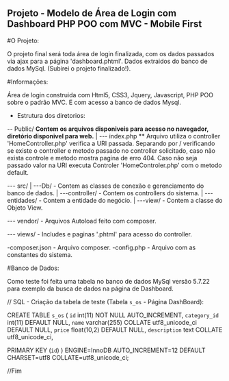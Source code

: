 ## Projeto - Modelo de Área de Login com Dashboard PHP POO com MVC - Mobile First ##

#O Projeto:

O projeto final será toda área de login finalizada, com os dados passados via ajax para a página 'dashboard.phtml'.
Dados extraidos do banco de dados MySql. (Subirei o projeto finalizado!).

#Informações:

Área de login construida com Html5, CSS3, Jquery, Javascript, PHP POO sobre o padrão MVC.
E com acesso a banco de dados Mysql.

- Estrutura dos diretorios:

-- Public/ 
    **Contem os arquivos disponiveis para acesso no navegador, diretório disponivel para web.**
 |
 --- index.php
    ** Arquivo utiliza o controller 'HomeController.php' verifica a URI passada. Separando por / verificando 
       se existe o controller e metodo passado no controller solicitado, caso não exista controle e metodo mostra pagina de erro 404.
       Caso não seja passado valor na URI executa Controler 'HomeControler.php' com o metodo default.

--- src/
 |
 ---Db/ - Contem as classes de conexão e gerenciamento do banco de dados.
 | 
 ---controller/ - Contem os controllers do sistema.
 |
 ---entidades/ - Contem a entidade do negócio.
 |
 ---view/ - Contem a classe do Objeto View.
 
--- vendor/ - Arquivos Autoload feito com composer.

--- views/ - Includes e paginas '.phtml' para acesso do controller.

-composer.json - Arquivo composer.
-config.php - Arquivo com as constantes do sistema.


#Banco de Dados:

Como teste foi feita uma tabela no banco de dados MySql versão 5.7.22 para exemplo da busca de dados na página de Dashboard.


// SQL - Criação da tabela de teste (Tabela `s_os` - Página DashBoard):

CREATE TABLE `s_os` (
  `id` int(11) NOT NULL AUTO_INCREMENT,
  `category_id` int(11) DEFAULT NULL,
  `name` varchar(255) COLLATE utf8_unicode_ci DEFAULT NULL,
  `price` float(10,2) DEFAULT NULL,
  `description` text COLLATE utf8_unicode_ci,
    
  PRIMARY KEY (`id`)
) ENGINE=InnoDB AUTO_INCREMENT=12 DEFAULT CHARSET=utf8 COLLATE=utf8_unicode_ci;

//Fim

